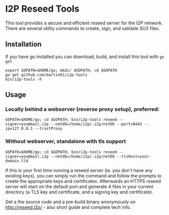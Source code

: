 I2P Reseed Tools
==================

This tool provides a secure and efficient reseed server for the I2P network. There are several utility commands to create, sign, and validate SU3 files.

## Installation

If you have go installed you can download, build, and install this tool with `go get`

```
export GOPATH=$HOME/go; mkdir $GOPATH; cd $GOPATH
go get github.com/martin61/i2p-tools
bin/i2p-tools -h
```

## Usage

### Locally behind a webserver (reverse proxy setup), preferred:

```
GOPATH=$HOME/go; cd $GOPATH; bin/i2p-tools reseed --signer=you@mail.i2p --netdb=/home/i2p/.i2p/netDb --port=8443 --ip=127.0.0.1 --trustProxy
```

### Without webserver, standalone with tls support

```
GOPATH=$HOME/go; cd $GOPATH; bin/i2p-tools reseed --signer=you@mail.i2p --netdb=/home/i2p/.i2p/netDb --tlsHost=your-domain.tld
```

If this is your first time running a reseed server (ie. you don't have any existing keys), you can simply run the command and follow the prompts to create the appropriate keys and certificates.
Afterwards an HTTPS reseed server will start on the default port and generate 4 files in your current directory (a TLS key and certificate, and a signing key and certificate).

Get a the source code and a pre-build binary anonymously on http://reseed.i2p/ - also short guide and complete tech info.